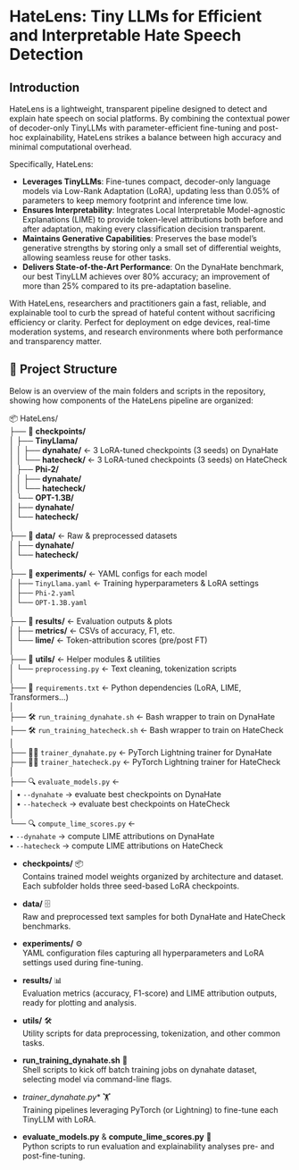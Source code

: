 # HateLens: Tiny LLMs for Efficient and Interpretable Hate Speech Detection

## Introduction

HateLens is a lightweight, transparent pipeline designed to detect and explain hate speech on social platforms. By combining the contextual power of decoder-only TinyLLMs with parameter-efficient fine-tuning and post-hoc explainability, HateLens strikes a balance between high accuracy and minimal computational overhead.

Specifically, HateLens:

- **Leverages TinyLLMs**: Fine-tunes compact, decoder-only language models via Low-Rank Adaptation (LoRA), updating less than 0.05% of parameters to keep memory footprint and inference time low.
- **Ensures Interpretability**: Integrates Local Interpretable Model-agnostic Explanations (LIME) to provide token-level attributions both before and after adaptation, making every classification decision transparent.
- **Maintains Generative Capabilities**: Preserves the base model’s generative strengths by storing only a small set of differential weights, allowing seamless reuse for other tasks.
- **Delivers State-of-the-Art Performance**: On the DynaHate benchmark, our best TinyLLM achieves over 80% accuracy; an improvement of more than 25% compared to its pre-adaptation baseline.

With HateLens, researchers and practitioners gain a fast, reliable, and explainable tool to curb the spread of hateful content without sacrificing efficiency or clarity. Perfect for deployment on edge devices, real-time moderation systems, and research environments where both performance and transparency matter.  




## 📂 Project Structure

Below is an overview of the main folders and scripts in the repository, showing how components of the HateLens pipeline are organized:

📦 HateLens/  
├── 📁 **checkpoints/**  
│   ├── **TinyLlama/**  
│   │   ├── **dynahate/**      ← 3 LoRA-tuned checkpoints (3 seeds) on DynaHate  
│   │   └── **hatecheck/**     ← 3 LoRA-tuned checkpoints (3 seeds) on HateCheck  
│   ├── **Phi-2/**  
│   │   ├── **dynahate/**  
│   │   └── **hatecheck/**  
│   └── **OPT-1.3B/**  
│       ├── **dynahate/**  
│       └── **hatecheck/**  
│  
├── 📁 **data/**               ← Raw & preprocessed datasets  
│   ├── **dynahate/**  
│   └── **hatecheck/**  
│  
├── 📁 **experiments/**        ← YAML configs for each model  
│   ├── `TinyLlama.yaml`      ← Training hyperparameters & LoRA settings  
│   ├── `Phi-2.yaml`  
│   └── `OPT-1.3B.yaml`  
│  
├── 📁 **results/**            ← Evaluation outputs & plots  
│   ├── **metrics/**          ← CSVs of accuracy, F1, etc.  
│   └── **lime/**             ← Token-attribution scores (pre/post FT)  
│  
├── 📁 **utils/**              ← Helper modules & utilities  
│   └── `preprocessing.py`    ← Text cleaning, tokenization scripts  
│  
├── 📄 `requirements.txt`      ← Python dependencies (LoRA, LIME, Transformers…)  
│  
├── 🛠️ `run_training_dynahate.sh`   ← Bash wrapper to train on DynaHate  
├── 🛠️ `run_training_hatecheck.sh`  ← Bash wrapper to train on HateCheck  
│  
├── 🏋️‍♂️ `trainer_dynahate.py`    ← PyTorch Lightning trainer for DynaHate  
├── 🏋️‍♂️ `trainer_hatecheck.py`   ← PyTorch Lightning trainer for HateCheck  
│  
├── 🔍 `evaluate_models.py`     ←  
│     • `--dynahate` → evaluate best checkpoints on DynaHate  
│     • `--hatecheck` → evaluate best checkpoints on HateCheck  
│  
└── 🔍 `compute_lime_scores.py` ←  
      • `--dynahate` → compute LIME attributions on DynaHate  
      • `--hatecheck` → compute LIME attributions on HateCheck  



- **checkpoints/** 📦  
  Contains trained model weights organized by architecture and dataset. Each subfolder holds three seed-based LoRA checkpoints.

- **data/** 🗄️  
  Raw and preprocessed text samples for both DynaHate and HateCheck benchmarks.

- **experiments/** ⚙️  
  YAML configuration files capturing all hyperparameters and LoRA settings used during fine-tuning.

- **results/** 📊  
  Evaluation metrics (accuracy, F1-score) and LIME attribution outputs, ready for plotting and analysis.

- **utils/** 🛠️  
  Utility scripts for data preprocessing, tokenization, and other common tasks.

- **run_training_dynahate.sh** 🏃  
  Shell scripts to kick off batch training jobs on dynahate dataset, selecting model via command-line flags.

- **trainer_dynahate*.py** 🏋️‍  
  Training pipelines leveraging PyTorch (or Lightning) to fine-tune each TinyLLM with LoRA.

- **evaluate_models.py** & **compute_lime_scores.py** 🔬  
  Python scripts to run evaluation and explainability analyses pre- and post-fine-tuning.

